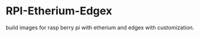 # RPI-Etherium-Edgex
build images for   rasp berry pi   with etherium   and edgex   with  customization.
